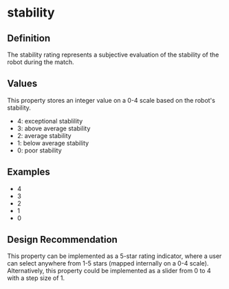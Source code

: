 # stability

## Definition
The stability rating represents a subjective evaluation of the stability of the robot during the match.

## Values
This property stores an integer value on a 0-4 scale based on the robot's stability.
- 4: exceptional stablility
- 3: above average stability
- 2: average stability
- 1: below average stability
- 0: poor stability

## Examples
- 4
- 3
- 2
- 1
- 0

## Design Recommendation
This property can be implemented as a 5-star rating indicator, where a user can select anywhere from 1-5 stars (mapped internally on a 0-4 scale). Alternatively, this property could be implemented as a slider from 0 to 4 with a step size of 1.
